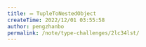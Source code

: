 ```yaml
---
title: ➖ TupleToNestedObject
createTime: 2022/12/01 03:55:58
author: pengzhanbo
permalink: /note/type-challenges/2lc34lst/
---
```

